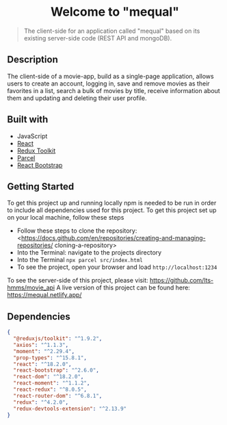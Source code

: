 <h1 align="center">Welcome to "mequal"</h1>

> The client-side for an application called "mequal" based on its existing server-side code (REST API and mongoDB).

## Description

The client-side of a movie-app, build as a single-page application, allows users to create an account, logging in, save and remove movies as their favorites in a list, search a bulk of movies by title, receive information about them and updating and deleting their user profile.

## Built with

- JavaScript
- [React](https://react.dev/)
- [Redux Toolkit](https://redux-toolkit.js.org/)
- [Parcel](https://parceljs.org/)
- [React Bootstrap](https://react-bootstrap.github.io/)

## Getting Started

To get this project up and running locally npm is needed to be run in order to include all dependencies used for this project.
To get this project set up on your local machine, follow these steps

- Follow these steps to clone the repository: <https://docs.github.com/en/repositories/creating-and-managing-repositories/ cloning-a-repository>
- Into the Terminal: navigate to the projects directory
- Into the Terminal `npx parcel src/index.html`
- To see the project, open your browser and load `http://localhost:1234`

To see the server-side of this project, please visit: <https://github.com/lts-hmms/movie_api>
A live version of this project can be found here: <https://mequal.netlify.app/>

## Dependencies

```json
{
  "@reduxjs/toolkit": "^1.9.2",
  "axios": "^1.1.3",
  "moment": "^2.29.4",
  "prop-types": "^15.8.1",
  "react": "^18.2.0",
  "react-bootstrap": "^2.6.0",
  "react-dom": "^18.2.0",
  "react-moment": "^1.1.2",
  "react-redux": "^8.0.5",
  "react-router-dom": "^6.8.1",
  "redux": "^4.2.0",
  "redux-devtools-extension": "^2.13.9"
}
```
